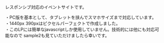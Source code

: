 レスポンシブ対応のイベントサイトです。

・PC版を基本として、タブレットを挟んでスマホサイズまで対応しています。<br>
・1440px 390pxはピクセルパーフェクトで作成しました。<br>
・このLPには簡単なjavascriptしか使用していません。技術的には他にも対応可能なので sample2も見ていただけましたら幸いです。

